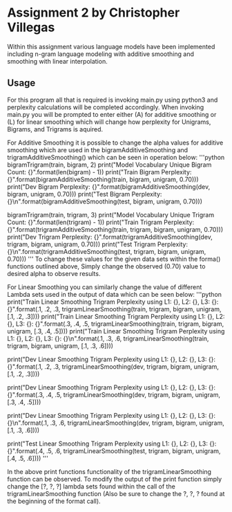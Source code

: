 # Assignment 2 by Christopher Villegas

Within this assignment various language models have been implemented including n-gram language modeling with additive smoothing and smoothing with linear interpolation.

## Usage
For this program all that is required is invoking main.py using python3 and perplexity calculations will be completed accordingly.
When invoking main.py you will be prompted to enter either (A) for additive smoothing or (L) for linear smoothing which will change how perplexity for Unigrams, Bigrams, and Trigrams is aquired.

For Additive Smoothing it is possible to change the alpha values for additive smoothing which are used in the bigramAdditiveSmoothing and trigramAdditiveSmoothing() which can be seen in operation below:
'''python
bigramTrigram(train, bigram, 2)
print("Model Vocabulary Unique Bigram Count: {}".format(len(bigram) - 1))
print("Train Bigram Perplexity: {}".format(bigramAdditiveSmoothing(train, bigram, unigram, 0.70)))
print("Dev Bigram Perplexity: {}".format(bigramAdditiveSmoothing(dev, bigram, unigram, 0.70)))
print("Test Bigram Perplexity: {}\n".format(bigramAdditiveSmoothing(test, bigram, unigram, 0.70)))

bigramTrigram(train, trigram, 3)
print("Model Vocabulary Unique Trigram Count: {}".format(len(trigram) - 1))
print("Train Trigram Perplexity: {}".format(trigramAdditiveSmoothing(train, trigram, bigram, unigram, 0.70)))
print("Dev Trigram Perplexity: {}".format(trigramAdditiveSmoothing(dev, trigram, bigram, unigram, 0.70)))
print("Test Trigram Perplexity: {}\n".format(trigramAdditiveSmoothing(test, trigram, bigram, unigram, 0.70)))
'''
To change these values for the given data sets within the forma() functions outlined above, Simply change the observed (0.70) value to desired alpha to observe results.

For Linear Smoothing you can similarly change the value of different Lambda sets used in the output of data which can be seen below:
'''python
print("Train Linear Smoothing Trigram Perplexity using L1: {}, L2: {}, L3: {}: {}".format(.1, .2, .3, trigramLinearSmoothing(train, trigram, bigram, unigram, [.1, .2, .3])))
print("Train Linear Smoothing Trigram Perplexity using L1: {}, L2: {}, L3: {}: {}".format(.3, .4, .5, trigramLinearSmoothing(train, trigram, bigram, unigram, [.3, .4, .5])))
print("Train Linear Smoothing Trigram Perplexity using L1: {}, L2: {}, L3: {}: {}\n".format(.1, .3, .6, trigramLinearSmoothing(train, trigram, bigram, unigram, [.1, .3, .6])))

print("Dev Linear Smoothing Trigram Perplexity using L1: {}, L2: {}, L3: {}: {}".format(.1, .2, .3, trigramLinearSmoothing(dev, trigram, bigram, unigram, [.1, .2, .3])))

print("Dev Linear Smoothing Trigram Perplexity using L1: {}, L2: {}, L3: {}: {}".format(.3, .4, .5, trigramLinearSmoothing(dev, trigram, bigram, unigram, [.3, .4, .5])))

print("Dev Linear Smoothing Trigram Perplexity using L1: {}, L2: {}, L3: {}: {}\n".format(.1, .3, .6, trigramLinearSmoothing(dev, trigram, bigram, unigram, [.1, .3, .6])))

print("Test Linear Smoothing Trigram Perplexity using L1: {}, L2: {}, L3: {}: {}".format(.4, .5, .6, trigramLinearSmoothing(test, trigram, bigram, unigram, [.4, .5, .6])))
'''

In the above print functions functionality of the trigramLinearSmoothing function can be observed. To modify the output of the print function simply change the [?, ?, ?] lambda sets found within the call of the trigramLinearSmoothing function (Also be sure to change the ?, ?, ? found at the beginning of the format call). 